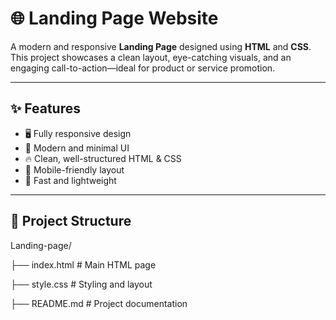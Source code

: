 # 🌐 Landing Page Website

A modern and responsive **Landing Page** designed using **HTML** and **CSS**.  
This project showcases a clean layout, eye-catching visuals, and an engaging call-to-action—ideal for product or service promotion.

---

## ✨ Features

- 🖥️ Fully responsive design
- 🎨 Modern and minimal UI
- 🔥 Clean, well-structured HTML & CSS
- 📱 Mobile-friendly layout
- 🚀 Fast and lightweight

---

## 📁 Project Structure

Landing-page/

├── index.html    # Main HTML page

├── style.css     # Styling and layout

├── README.md     # Project documentation
